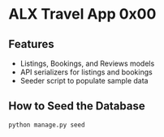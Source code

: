 # ALX Travel App 0x00

## Features
- Listings, Bookings, and Reviews models
- API serializers for listings and bookings
- Seeder script to populate sample data

## How to Seed the Database
```bash
python manage.py seed


